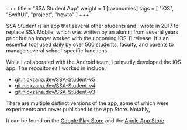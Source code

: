 +++
title = "SSA Student App"
weight = 1
[taxonomies]
tags = [ "iOS", "SwiftUI", "project", "howto" ]
+++

SSA Student is an app that several other students and I wrote in 2017 to replace
SSA Mobile, which was written by an alumni from several years prior but no
longer worked with the upcoming iOS 11 release. It's an essential tool used
daily by over 500 students, faculty, and parents to manage several
school-specific functions.

While I collaborated with the Android team, I primarily developed the iOS app.
The repositories I worked in include:

* [git.nickzana.dev/SSA-Student-v5](https://git.nickzana.dev/nick/SSA-Student-v5)
* [git.nickzana.dev/SSA-Student-v4](https://git.nickzana.dev/nick/SSA-Student-v4)
* [git.nickzana.dev/SSA-Student-v3](https://git.nickzana.dev/nick/SSA-Student-v3)

There are multiple distinct versions of the app, some of which were experiments
and never published to the App Store. Notably,

It can be found on the [Google Play
Store](https://play.google.com/store/apps/details?id=fuad.yousseftech.studentapp)
and the [Apple App Store](https://apps.apple.com/us/app/ssa-student-app/id1286346340).
